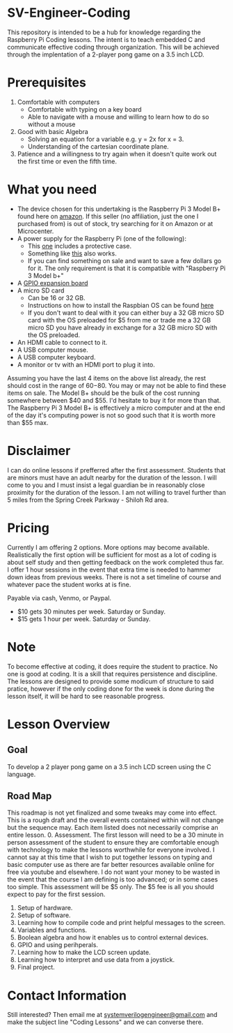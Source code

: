 # SV-Engineer-Coding
This repository is intended to be a hub for knowledge regarding the Raspberry Pi Coding lessons. The intent is to teach embedded C and communicate effective coding through organization. This will be achieved through the implentation of a 2-player pong game on a 3.5 inch LCD.

# Prerequisites
1. Comfortable with computers
    - Comfortable with typing on a key board
    - Able to navigate with a mouse and willing to learn how to do so without a mouse
2. Good with basic Algebra
    - Solving an equation for a variable e.g. y = 2x for x = 3.
    - Understanding of the cartesian coordinate plane.
3. Patience and a willingness to try again when it doesn't quite work out the first time or even the fifth time.

# What you need
* The device chosen for this undertaking is the Raspberry Pi 3 Model B+ found here on [amazon](https://www.amazon.com/ELEMENT-Element14-Raspberry-Pi-Motherboard/dp/B07P4LSDYV/ref=sr_1_3?crid=28BY8MW2NG71B&keywords=raspberry+pi+3b%2B&qid=1699111517&sprefix=raspberry+pi+3b%2B%2Caps%2C102&sr=8-3). If this seller (no affiliation, just the one I purchased from) is out of stock, try searching for it on Amazon or at Microcenter.
* A power supply for the Raspberry Pi (one of the following):
  - This [one](https://www.amazon.com/dp/B07BTHNW9W?psc=1&ref=ppx_yo2ov_dt_b_product_details) includes a protective case.
  - Something like [this](https://www.amazon.com/CanaKit-Raspberry-Supply-Adapter-Listed/dp/B00MARDJZ4/ref=sr_1_3?crid=7SEYIQKMUVLY&keywords=raspberry+pi+3+model+b%2B+power+supply&qid=1699112693&s=electronics&sprefix=raspberry+pi+3+model+b%2B+power%2Celectronics%2C85&sr=1-3) also works.
  - If you can find something on sale and want to save a few dollars go for it. The only requirement is that it is compatible with "Raspberry Pi 3 Model b+"
* A [GPIO expansion board](https://www.amazon.com/gp/product/B0BV6ZHV37/ref=ppx_yo_dt_b_asin_title_o01_s00?ie=UTF8&psc=1)
* A micro SD card
  - Can be 16 or 32 GB.
  - Instructions on how to install the Raspbian OS can be found [here](https://www.raspberrypi.com/software/)
  - If you don't want to deal with it you can either buy a 32 GB micro SD card with the OS preloaded for $5 from me or trade me a 32 GB micro SD you have already in exchange for a 32 GB micro SD with the OS preloaded.
* An HDMI cable to connect to it.
* A USB computer mouse.
* A USB computer keyboard.
* A monitor or tv with an HDMI port to plug it into.

Assuming you have the last 4 items on the above list already, the rest should cost in the range of $60-$80. You may or may not be able to find these items on sale. The Model B+ should be the bulk of the cost running somewhere between $40 and $55. I'd hesitate to buy it for more than that. The Raspberry Pi 3 Model B+ is effectively a micro computer and at the end of the day it's computing power is not so good such that it is worth more than $55 max.

# Disclaimer
I can do online lessons if prefferred after the first assessment. Students that are minors must have an adult nearby for the duration of the lesson. I will come to you and I must insist a legal guardian be in reasonably close proximity for the duration of the lesson. I am not willing to travel further than 5 miles from the Spring Creek Parkway - Shiloh Rd area.

# Pricing
Currently I am offering 2 options. More options may become available. Realistically the first option will be sufficient for most as a lot of coding is about self study and then getting feedback on the work completed thus far. I offer 1 hour sessions in the event that extra time is needed to hammer down ideas from previous weeks. There is not a set timeline of course and whatever pace the student works at is fine.

Payable via cash, Venmo, or Paypal.
* $10 gets 30 minutes per week. Saturday or Sunday.
* $15 gets 1 hour per week. Saturday or Sunday.

# Note
To become effective at coding, it does require the student to practice. No one is good at coding. It is a skill that requires persistence and discipline. The lessons are designed to provide some modicum of structure to said pratice, however if the only coding done for the week is done during the lesson itself, it will be hard to see reasonable progress.

# Lesson Overview
## Goal
To develop a 2 player pong game on a 3.5 inch LCD screen using the C language.

## Road Map
This roadmap is not yet finalized and some tweaks may come into effect. This is a rough draft and the overall events contained within will not change but the sequence may. Each item listed does not necessarily comprise an entire lesson.
0. Assessment. The first lesson will need to be a 30 minute in person assessment of the student to ensure they are comfortable enough with technology to make the lessons worthwhile for everyone involved. I cannot say at this time that I wish to put together lessons on typing and basic computer use as there are far better resources available online for free via youtube and elsewhere. I do not want your money to be wasted in the event that the course I am defining is too advanced; or in some cases too simple. This assessment will be $5 only. The $5 fee is all you should expect to pay for the first session.
1. Setup of hardware.
2. Setup of software.
3. Learning how to compile code and print helpful messages to the screen.
4. Variables and functions.
5. Boolean algebra and how it enables us to control external devices.
6. GPIO and using perihperals.
7. Learning how to make the LCD screen update.
8. Learning how to interpret and use data from a joystick.
9. Final project.

# Contact Information
Still interested? Then email me at systemverilogengineer@gmail.com and make the subject line "Coding Lessons" and we can converse there.
